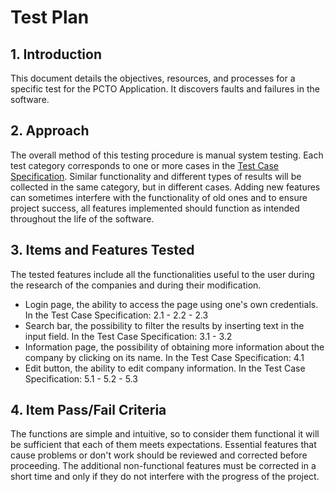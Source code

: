 # Test Plan

## 1. Introduction

This document details the objectives, resources, and processes for a specific test for the PCTO Application. It discovers faults and failures in the software.

## 2. Approach

The overall method of this testing procedure is manual system testing. Each test category corresponds to one or more cases in the [Test Case Specification](test_case_specification.md).
Similar functionality and different types of results will be collected in the same category, but in different cases. Adding new features can sometimes interfere with the functionality of old ones and to ensure project success, all features implemented should function as intended throughout the life of the software.

## 3. Items and Features Tested

The tested features include all the functionalities useful to the user during the research of the companies and during their modification.

- Login page, the ability to access the page using one's own credentials.
In the Test Case Specification: 2.1 - 2.2 - 2.3
- Search bar, the possibility to filter the results by inserting text in the input field.
In the Test Case Specification: 3.1 - 3.2
- Information page, the possibility of obtaining more information about the company by clicking on its name.
In the Test Case Specification: 4.1
- Edit button, the ability to edit company information.
In the Test Case Specification: 5.1 - 5.2 - 5.3

## 4. Item Pass/Fail Criteria

The functions are simple and intuitive, so to consider them functional it will be sufficient that each of them meets expectations. Essential features that cause problems or don't work should be reviewed and corrected before proceeding. The additional non-functional features must be corrected in a short time and only if they do not interfere with the progress of the project.
